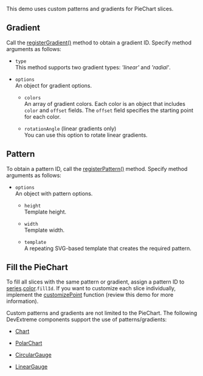 This demo uses custom patterns and gradients for PieChart slices.

## Gradient

Call the [registerGradient()](/Documentation/ApiReference/Common/Utils/viz/#registerGradienttype_options) method to obtain a gradient ID. Specify method arguments as follows:

- `type`    
This method supports two gradient types: *'linear'* and *'radial'*.

- `options`    
An object for gradient options.

    - `colors`    
    An array of gradient colors. Each color is an object that includes `color` and `offset` fields. The `offset` field specifies the starting point for each color.

    - `rotationAngle` (linear gradients only)    
    You can use this option to rotate linear gradients.

## Pattern

To obtain a pattern ID, call the [registerPattern()](/Documentation/ApiReference/Common/Utils/viz/#registerPatternoptions) method. Specify method arguments as follows:

- `options`    
An object with pattern options.

    - `height`    
    Template height.

    - `width`    
    Template width.

    - `template`    
    A repeating SVG-based template that creates the required pattern.

## Fill the PieChart

To fill all slices with the same pattern or gradient, assign a pattern ID to [series](/Documentation/ApiReference/UI_Components/dxPieChart/Configuration/series/).[color](/Documentation/ApiReference/UI_Components/dxPieChart/Configuration/series/#color).`fillId`. If you want to customize each slice individually, implement the [customizePoint](/Documentation/ApiReference/UI_Components/dxPieChart/Configuration/#customizePoint) function (review this demo for more information).

Custom patterns and gradients are not limited to the PieChart. The following DevExtreme components support the use of patterns/gradients:

- [Chart](/Documentation/Guide/UI_Components/Chart/Series/Customize_Appearance/)

- [PolarChart](/Documentation/Guide/UI_Components/PolarChart/Customize_Appearance/)

- [CircularGauge](/Documentation/Guide/UI_Components/CircularGauge/Customize_Appearance/)

- [LinearGauge](/Documentation/Guide/UI_Components/LinearGauge/Customize_Appearance/)
